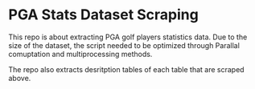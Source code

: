 # PGA Stats Dataset Scraping

This repo is about extracting PGA golf players statistics data. Due to the size of the dataset, the script needed to be optimized through Parallal comuptation and multiprocessing methods. 

The repo also extracts desritption tables of each table that are scraped above.